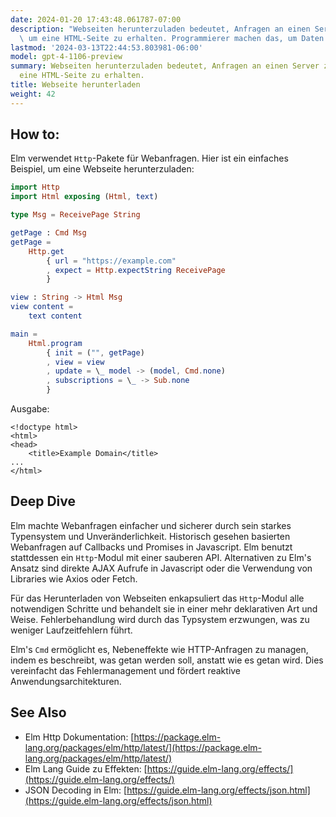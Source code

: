 ```yaml
---
date: 2024-01-20 17:43:48.061787-07:00
description: "Webseiten herunterzuladen bedeutet, Anfragen an einen Server zu senden,\
  \ um eine HTML-Seite zu erhalten. Programmierer machen das, um Daten zu sammeln,\u2026"
lastmod: '2024-03-13T22:44:53.803981-06:00'
model: gpt-4-1106-preview
summary: Webseiten herunterzuladen bedeutet, Anfragen an einen Server zu senden, um
  eine HTML-Seite zu erhalten.
title: Webseite herunterladen
weight: 42
---
```


## How to:
Elm verwendet `Http`-Pakete für Webanfragen. Hier ist ein einfaches Beispiel, um eine Webseite herunterzuladen:

```Elm
import Http
import Html exposing (Html, text)

type Msg = ReceivePage String

getPage : Cmd Msg
getPage =
    Http.get
        { url = "https://example.com"
        , expect = Http.expectString ReceivePage
        }

view : String -> Html Msg
view content =
    text content

main =
    Html.program
        { init = ("", getPage)
        , view = view
        , update = \_ model -> (model, Cmd.none)
        , subscriptions = \_ -> Sub.none
        }
```

Ausgabe:

```
<!doctype html>
<html>
<head>
    <title>Example Domain</title>
...
</html>
```

## Deep Dive
Elm machte Webanfragen einfacher und sicherer durch sein starkes Typensystem und Unveränderlichkeit. Historisch gesehen basierten Webanfragen auf Callbacks und Promises in Javascript. Elm benutzt stattdessen ein `Http`-Modul mit einer sauberen API. Alternativen zu Elm's Ansatz sind direkte AJAX Aufrufe in Javascript oder die Verwendung von Libraries wie Axios oder Fetch.

Für das Herunterladen von Webseiten enkapsuliert das `Http`-Modul alle notwendigen Schritte und behandelt sie in einer mehr deklarativen Art und Weise. Fehlerbehandlung wird durch das Typsystem erzwungen, was zu weniger Laufzeitfehlern führt.

Elm's `Cmd` ermöglicht es, Nebeneffekte wie HTTP-Anfragen zu managen, indem es beschreibt, was getan werden soll, anstatt wie es getan wird. Dies vereinfacht das Fehlermanagement und fördert reaktive Anwendungsarchitekturen.

## See Also
- Elm Http Dokumentation: [https://package.elm-lang.org/packages/elm/http/latest/](https://package.elm-lang.org/packages/elm/http/latest/)
- Elm Lang Guide zu Effekten: [https://guide.elm-lang.org/effects/](https://guide.elm-lang.org/effects/)
- JSON Decoding in Elm: [https://guide.elm-lang.org/effects/json.html](https://guide.elm-lang.org/effects/json.html)
